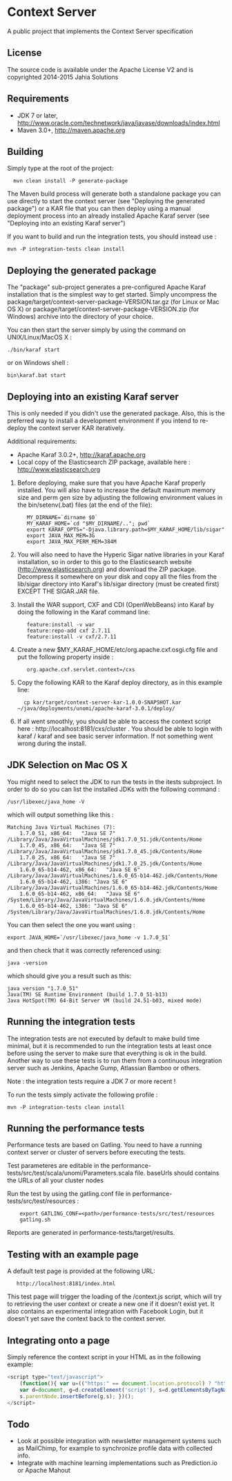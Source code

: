 <!--
  ~ Licensed to the Apache Software Foundation (ASF) under one or more
  ~ contributor license agreements.  See the NOTICE file distributed with
  ~ this work for additional information regarding copyright ownership.
  ~ The ASF licenses this file to You under the Apache License, Version 2.0
  ~ (the "License"); you may not use this file except in compliance with
  ~ the License.  You may obtain a copy of the License at
  ~
  ~      http://www.apache.org/licenses/LICENSE-2.0
  ~
  ~ Unless required by applicable law or agreed to in writing, software
  ~ distributed under the License is distributed on an "AS IS" BASIS,
  ~ WITHOUT WARRANTIES OR CONDITIONS OF ANY KIND, either express or implied.
  ~ See the License for the specific language governing permissions and
  ~ limitations under the License.
  -->

Context Server
==============

A public project that implements the Context Server specification

License
-------
The source code is available under the Apache License V2 and is copyrighted 2014-2015 Jahia Solutions

Requirements
------------
* JDK 7 or later, http://www.oracle.com/technetwork/java/javase/downloads/index.html
* Maven 3.0+, http://maven.apache.org

Building
--------

Simply type at the root of the project:
```
  mvn clean install -P generate-package
```

The Maven build process will generate both a standalone package you can use directly to start the context server
(see "Deploying the generated package") or a KAR file that you can then deploy using a manual deployment process into
an already installed Apache Karaf server (see "Deploying into an existing Karaf server")

If you want to build and run the integration tests, you should instead use : 

    mvn -P integration-tests clean install

Deploying the generated package
-------------------------------

The "package" sub-project generates a pre-configured Apache Karaf installation that is the simplest way to get started.
Simply uncompress the package/target/context-server-package-VERSION.tar.gz (for Linux or Mac OS X) or
 package/target/context-server-package-VERSION.zip (for Windows) archive into the directory of your choice.
 
You can then start the server simply by using the command on UNIX/Linux/MacOS X : 

    ./bin/karaf start    
    
or on Windows shell : 

    bin\karaf.bat start
    

Deploying into an existing Karaf server
---------------------------------------

This is only needed if you didn't use the generated package. Also, this is the preferred way to install a development
environment if you intend to re-deploy the context server KAR iteratively.

Additional requirements:
* Apache Karaf 3.0.2+, http://karaf.apache.org
* Local copy of the Elasticsearch ZIP package, available here : http://www.elasticsearch.org

1. Before deploying, make sure that you have Apache Karaf properly installed. You will also have to increase the
default maximum memory size and perm gen size by adjusting the following environment values in the bin/setenv(.bat)
files (at the end of the file):

    ```
       MY_DIRNAME=`dirname $0`
       MY_KARAF_HOME=`cd "$MY_DIRNAME/.."; pwd`
       export KARAF_OPTS="-Djava.library.path=$MY_KARAF_HOME/lib/sigar"
       export JAVA_MAX_MEM=3G
       export JAVA_MAX_PERM_MEM=384M
    ```
    
2. You will also need to have the Hyperic Sigar native libraries in your Karaf installation, so in order to this
go to the Elasticsearch website (http://www.elasticsearch.org)  and download the ZIP package. Decompress it somewhere 
on your disk and copy all the files from the lib/sigar directory into Karaf's lib/sigar directory 
(must be created first) EXCEPT THE SIGAR.JAR file.

3. Install the WAR support, CXF and CDI (OpenWebBeans) into Karaf by doing the following in the Karaf command line:

    ```
       feature:install -v war
       feature:repo-add cxf 2.7.11
       feature:install -v cxf/2.7.11
    ```

4. Create a new $MY_KARAF_HOME/etc/org.apache.cxf.osgi.cfg file and put the following property inside :

    ```
       org.apache.cxf.servlet.context=/cxs
    ```

5. Copy the following KAR to the Karaf deploy directory, as in this example line:

    ```
      cp kar/target/context-server-kar-1.0.0-SNAPSHOT.kar ~/java/deployments/unomi/apache-karaf-3.0.1/deploy/
    ```
   
6. If all went smoothly, you should be able to access the context script here : http://localhost:8181/cxs/cluster .
 You should be able to login with karaf / karaf and see basic server information. If not something went wrong during the install.
 
JDK Selection on Mac OS X
-------------------------

You might need to select the JDK to run the tests in the itests subproject. In order to do so you can list the 
installed JDKs with the following command : 

    /usr/libexec/java_home -V
    
which will output something like this : 

    Matching Java Virtual Machines (7):
        1.7.0_51, x86_64:	"Java SE 7"	/Library/Java/JavaVirtualMachines/jdk1.7.0_51.jdk/Contents/Home
        1.7.0_45, x86_64:	"Java SE 7"	/Library/Java/JavaVirtualMachines/jdk1.7.0_45.jdk/Contents/Home
        1.7.0_25, x86_64:	"Java SE 7"	/Library/Java/JavaVirtualMachines/jdk1.7.0_25.jdk/Contents/Home
        1.6.0_65-b14-462, x86_64:	"Java SE 6"	/Library/Java/JavaVirtualMachines/1.6.0_65-b14-462.jdk/Contents/Home
        1.6.0_65-b14-462, i386:	"Java SE 6"	/Library/Java/JavaVirtualMachines/1.6.0_65-b14-462.jdk/Contents/Home
        1.6.0_65-b14-462, x86_64:	"Java SE 6"	/System/Library/Java/JavaVirtualMachines/1.6.0.jdk/Contents/Home
        1.6.0_65-b14-462, i386:	"Java SE 6"	/System/Library/Java/JavaVirtualMachines/1.6.0.jdk/Contents/Home


You can then select the one you want using : 

    export JAVA_HOME=`/usr/libexec/java_home -v 1.7.0_51`
    
and then check that it was correctly referenced using: 

    java -version
    
which should give you a result such as this: 

    java version "1.7.0_51"
    Java(TM) SE Runtime Environment (build 1.7.0_51-b13)
    Java HotSpot(TM) 64-Bit Server VM (build 24.51-b03, mixed mode)
 
 
Running the integration tests
-----------------------------

The integration tests are not executed by default to make build time minimal, but it is recommended to run the 
integration tests at least once before using the server to make sure that everything is ok in the build. Another way
to use these tests is to run them from a continuous integration server such as Jenkins, Apache Gump, Atlassian Bamboo or
 others. 
 
Note : the integration tests require a JDK 7 or more recent !

To run the tests simply activate the following profile : 
 
    mvn -P integration-tests clean install

Running the performance tests
-----------------------------

Performance tests are based on Gatling. You need to have a running context server or cluster of servers before
executing the tests.

Test parameteres are editable in the performance-tests/src/test/scala/unomi/Parameters.scala file. baseUrls should
contains the URLs of all your cluster nodes

Run the test by using the gatling.conf file in performance-tests/src/test/resources :

```
    export GATLING_CONF=<path>/performance-tests/src/test/resources
    gatling.sh
```

Reports are generated in performance-tests/target/results.

Testing with an example page
----------------------------

A default test page is provided at the following URL:

```
   http://localhost:8181/index.html
```

This test page will trigger the loading of the /context.js script, which will try to retrieving the user context
or create a new one if it doesn't exist yet. It also contains an experimental integration with Facebook Login, but it
doesn't yet save the context back to the context server.

Integrating onto a page
-----------------------

 Simply reference the context script in your HTML as in the following example:

```javascript
<script type="text/javascript">
    (function(){ var u=(("https:" == document.location.protocol) ? "https://localhost:8181/" : "http://localhost:8181/");
    var d=document, g=d.createElement('script'), s=d.getElementsByTagName('script')[0]; g.type='text/javascript'; g.defer=true; g.async=true; g.src=u+'context.js';
    s.parentNode.insertBefore(g,s); })();
</script>
```

        
Todo
----

- Look at possible integration with newsletter management systems such as MailChimp, for example to synchronize profile data with collected info.
- Integrate with machine learning implementations such as Prediction.io or Apache Mahout
